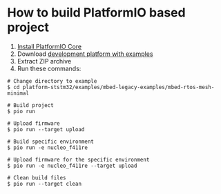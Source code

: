 How to build PlatformIO based project
====================================

1. [Install PlatformIO Core](http://docs.platformio.org/page/core.html)
2. Download [development platform with examples](https://github.com/platformio/platform-ststm32/archive/develop.zip)
3. Extract ZIP archive
4. Run these commands:

```shell
# Change directory to example
$ cd platform-ststm32/examples/mbed-legacy-examples/mbed-rtos-mesh-minimal

# Build project
$ pio run

# Upload firmware
$ pio run --target upload

# Build specific environment
$ pio run -e nucleo_f411re

# Upload firmware for the specific environment
$ pio run -e nucleo_f411re --target upload

# Clean build files
$ pio run --target clean
```
